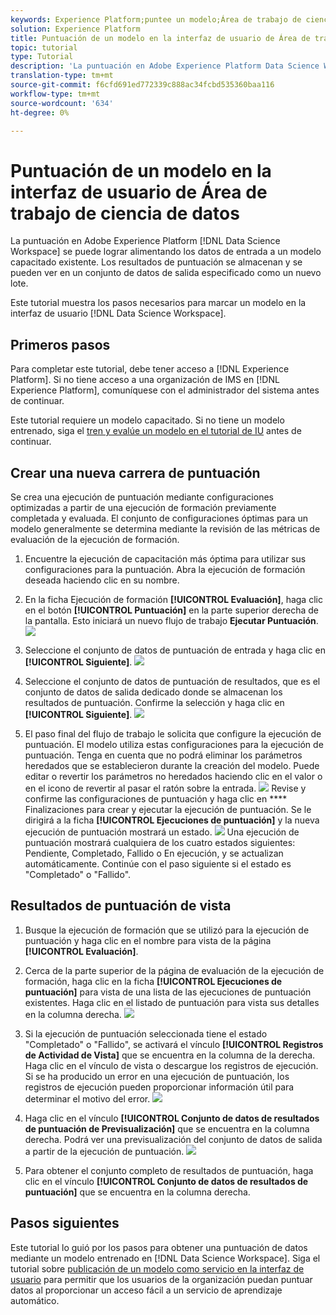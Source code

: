 ```yaml
---
keywords: Experience Platform;puntee un modelo;Área de trabajo de ciencia de datos;temas populares;ui;ejecución de puntuación;resultados de puntuación
solution: Experience Platform
title: Puntuación de un modelo en la interfaz de usuario de Área de trabajo de ciencia de datos
topic: tutorial
type: Tutorial
description: 'La puntuación en Adobe Experience Platform Data Science Workspace se puede conseguir mediante la incorporación de datos de entrada a un modelo ya existente. Los resultados de puntuación se almacenan y se pueden ver en un conjunto de datos de salida especificado como un nuevo lote. '
translation-type: tm+mt
source-git-commit: f6cfd691ed772339c888ac34fcbd535360baa116
workflow-type: tm+mt
source-wordcount: '634'
ht-degree: 0%

---
```



# Puntuación de un modelo en la interfaz de usuario de Área de trabajo de ciencia de datos

La puntuación en Adobe Experience Platform [!DNL Data Science Workspace] se puede lograr alimentando los datos de entrada a un modelo capacitado existente. Los resultados de puntuación se almacenan y se pueden ver en un conjunto de datos de salida especificado como un nuevo lote.

Este tutorial muestra los pasos necesarios para marcar un modelo en la interfaz de usuario [!DNL Data Science Workspace].

## Primeros pasos

Para completar este tutorial, debe tener acceso a [!DNL Experience Platform]. Si no tiene acceso a una organización de IMS en [!DNL Experience Platform], comuníquese con el administrador del sistema antes de continuar.

Este tutorial requiere un modelo capacitado. Si no tiene un modelo entrenado, siga el [tren y evalúe un modelo en el tutorial de IU](./train-evaluate-model-ui.md) antes de continuar.

## Crear una nueva carrera de puntuación

Se crea una ejecución de puntuación mediante configuraciones optimizadas a partir de una ejecución de formación previamente completada y evaluada. El conjunto de configuraciones óptimas para un modelo generalmente se determina mediante la revisión de las métricas de evaluación de la ejecución de formación.

1. Encuentre la ejecución de capacitación más óptima para utilizar sus configuraciones para la puntuación. Abra la ejecución de formación deseada haciendo clic en su nombre.

2. En la ficha Ejecución de formación **[!UICONTROL Evaluación]**, haga clic en el botón **[!UICONTROL Puntuación]** en la parte superior derecha de la pantalla. Esto iniciará un nuevo flujo de trabajo **Ejecutar Puntuación**.
   ![](../images/models-recipes/score/training_run_overview.png)

3. Seleccione el conjunto de datos de puntuación de entrada y haga clic en **[!UICONTROL Siguiente]**.
   ![](../images/models-recipes/score/scoring_input.png)

4. Seleccione el conjunto de datos de puntuación de resultados, que es el conjunto de datos de salida dedicado donde se almacenan los resultados de puntuación. Confirme la selección y haga clic en **[!UICONTROL Siguiente]**.
   ![](../images/models-recipes/score/scoring_results.png)

5. El paso final del flujo de trabajo le solicita que configure la ejecución de puntuación. El modelo utiliza estas configuraciones para la ejecución de puntuación.
Tenga en cuenta que no podrá eliminar los parámetros heredados que se establecieron durante la creación del modelo. Puede editar o revertir los parámetros no heredados haciendo clic en el valor o en el icono de revertir al pasar el ratón sobre la entrada.
   ![](../images/models-recipes/score/configuration.png)
Revise y confirme las configuraciones de puntuación y haga clic en  ****  Finalizaciones para crear y ejecutar la ejecución de puntuación. Se le dirigirá a la ficha **[!UICONTROL Ejecuciones de puntuación]** y la nueva ejecución de puntuación mostrará un estado.
   ![](../images/models-recipes/score/scoring_runs_tab.png)
Una ejecución de puntuación mostrará cualquiera de los cuatro estados siguientes: Pendiente, Completado, Fallido o En ejecución, y se actualizan automáticamente. Continúe con el paso siguiente si el estado es &quot;Completado&quot; o &quot;Fallido&quot;.

## Resultados de puntuación de vista

1. Busque la ejecución de formación que se utilizó para la ejecución de puntuación y haga clic en el nombre para vista de la página **[!UICONTROL Evaluación]**.

2. Cerca de la parte superior de la página de evaluación de la ejecución de formación, haga clic en la ficha **[!UICONTROL Ejecuciones de puntuación]** para vista de una lista de las ejecuciones de puntuación existentes. Haga clic en el listado de puntuación para vista sus detalles en la columna derecha.
   ![](../images/models-recipes/score/view_details.png)

3. Si la ejecución de puntuación seleccionada tiene el estado &quot;Completado&quot; o &quot;Fallido&quot;, se activará el vínculo **[!UICONTROL Registros de Actividad de Vista]** que se encuentra en la columna de la derecha. Haga clic en el vínculo de vista o descargue los registros de ejecución. Si se ha producido un error en una ejecución de puntuación, los registros de ejecución pueden proporcionar información útil para determinar el motivo del error.
   ![](../images/models-recipes/score/activity_logs.png)

4. Haga clic en el vínculo **[!UICONTROL Conjunto de datos de resultados de puntuación de Previsualización]** que se encuentra en la columna derecha. Podrá ver una previsualización del conjunto de datos de salida a partir de la ejecución de puntuación.
   ![](../images/models-recipes/score/preview_results.png)

5. Para obtener el conjunto completo de resultados de puntuación, haga clic en el vínculo **[!UICONTROL Conjunto de datos de resultados de puntuación]** que se encuentra en la columna derecha.

## Pasos siguientes

Este tutorial lo guió por los pasos para obtener una puntuación de datos mediante un modelo entrenado en [!DNL Data Science Workspace]. Siga el tutorial sobre [publicación de un modelo como servicio en la interfaz de usuario](./publish-model-service-ui.md) para permitir que los usuarios de la organización puedan puntuar datos al proporcionar un acceso fácil a un servicio de aprendizaje automático.
